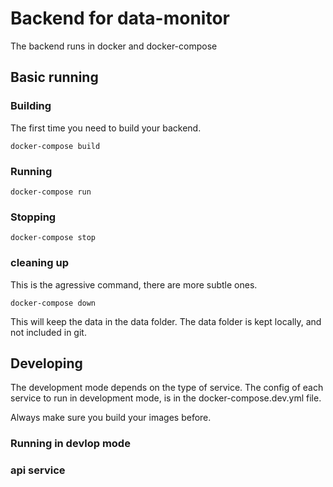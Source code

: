 # Backend for data-monitor

The backend runs in docker and docker-compose

## Basic running
### Building

The first time you need to build your backend.
```
docker-compose build
```

### Running
```
docker-compose run
```

### Stopping
```
docker-compose stop
```

### cleaning up

This is the agressive command, there are more subtle ones.
```
docker-compose down
```
This will keep the data in the data folder.
The data folder is kept locally, and not included in git.


## Developing

The development mode depends on the type of service. The config of each service to run in development mode, is in the docker-compose.dev.yml file.

Always make sure you build your images before.

### Running in devlop mode


### api service
